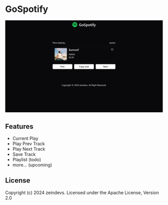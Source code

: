 # GoSpotify

<center>
    <img src="./screenshot.webp" alt="GoSpotify" />
</center>

## Features

- Current Play
- Play Prev Track
- Play Next Track
- Save Track
- Playlist (todo)
- more... (upcoming)

## License

Copyright (c) 2024 zeindevs. Licensed under the Apache License, Version 2.0

